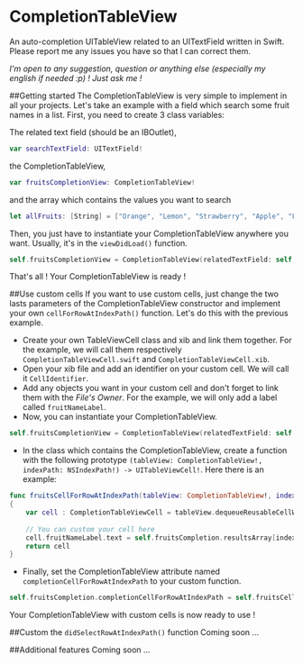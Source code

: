 CompletionTableView
====================

An auto-completion UITableView related to an UITextField written in Swift. Please report me any issues you have so that I can correct them.

_I'm open to any suggestion, question or anything else (especially my english if needed :p) ! Just ask me !_

##Getting started
The CompletionTableView is very simple to implement in all your projects. Let's take an example with a field which search some fruit names in a list.
First, you need to create 3 class variables:

The related text field (should be an IBOutlet),
```Swift
var searchTextField: UITextField!
```
the CompletionTableView,
```Swift
var fruitsCompletionView: CompletionTableView!
```
and the array which contains the values you want to search
```Swift
let allFruits: [String] = ["Orange", "Lemon", "Strawberry", "Apple", "Lime", "Raspberry"]
```

Then, you just have to instantiate your CompletionTableView anywhere you want. Usually, it's in the `viewDidLoad()` function.

```Swift
self.fruitsCompletionView = CompletionTableView(relatedTextField: self.searchTextField, inView: self.view, searchInArray: self.allFruits, tableCellNibName: nil, tableCellIdentifier: nil)
```
That's all ! Your CompletionTableView is ready !

##Use custom cells
If you want to use custom cells, just change the two lasts parameters of the CompletionTableView constructor and implement your own `cellForRowAtIndexPath()` function. Let's do this with the previous example.

- Create your own TableViewCell class and xib and link them together. For the example, we will call them respectively `CompletionTableViewCell.swift` and `CompletionTableViewCell.xib`.
- Open your xib file and add an identifier on your custom cell. We will call it `CellIdentifier`.
- Add any objects you want in your custom cell and don't forget to link them with the *File's Owner*. For the example, we will only add a label called `fruitNameLabel`.
- Now, you can instantiate your CompletionTableView.
```Swift
self.fruitsCompletionView = CompletionTableView(relatedTextField: self.searchTextField, inView: self.view, searchInArray: self.allFruits, tableCellNibName: "CompletionTableViewCell", tableCellIdentifier: "CellIdentifier")
```
- In the class which contains the CompletionTableView, create a function with the following prototype `(tableView: CompletionTableView!, indexPath: NSIndexPath!) -> UITableViewCell!`. Here there is an example:
```Swift
func fruitsCellForRowAtIndexPath(tableView: CompletionTableView!, indexPath: NSIndexPath!) -> UITableViewCell!
{
    var cell : CompletionTableViewCell = tableView.dequeueReusableCellWithIdentifier(self.fruitsCompletion.tableCellIdentifier) as CompletionTableViewCell
    
    // You can custom your cell here
    cell.fruitNameLabel.text = self.fruitsCompletion.resultsArray[indexPath.row] as String
    return cell
}
```
- Finally, set the CompletionTableView attribute named `completionCellForRowAtIndexPath` to your custom function.
```Swift
self.fruitsCompletion.completionCellForRowAtIndexPath = self.fruitsCellForRowAtIndexPath
```
Your CompletionTableView with custom cells is now ready to use !

##Custom the `didSelectRowAtIndexPath()` function
Coming soon ...

##Additional features
Coming soon ...
